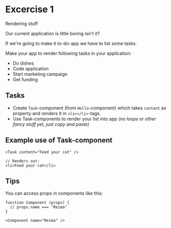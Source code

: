 # Excercise 1

Rendering stuff

Our current application is little boring isn't it?

If we're going to make it to-do-app we have to list some tasks.

Make your app to render following tasks in your application:

- Do dishes
- Code application
- Start marketing campaign
- Get funding



## Tasks

- Create `Task`-component (from `Hello`-component) which takes `content` as property and renders it in `<li></li>`-tags.
- Use Task-components to render your list into app _(no loops or other fancy stuff yet, just copy and paste)_


## Example use of Task-component

```
<Task content="Feed your cat" />

// Renders out:
<li>Feed your cat</li>
```

## Tips

You can access props in components like this:

```
function Component (props) {
  // props.name === "Reima"
}

<Component name="Reima" />

```
